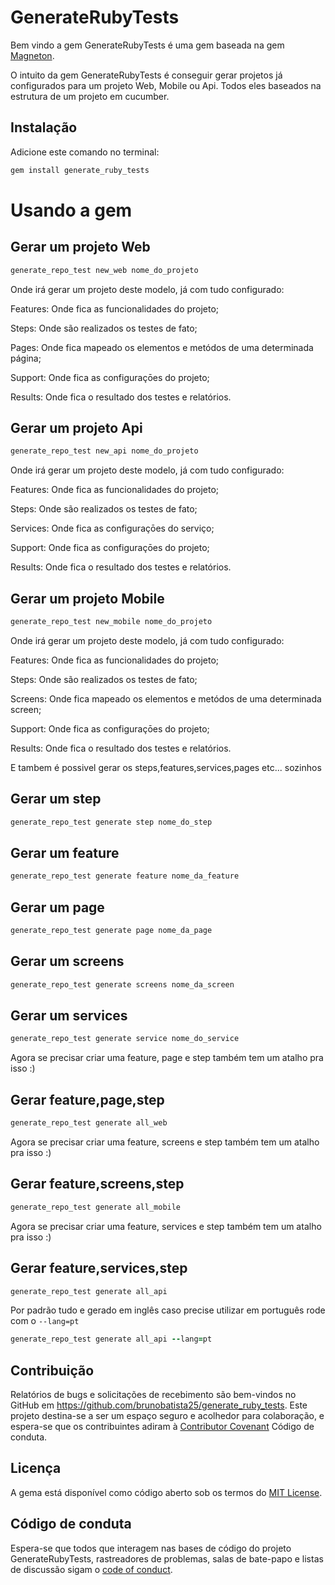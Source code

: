 # GenerateRubyTests

Bem vindo a gem GenerateRubyTests é uma gem baseada na gem [Magneton](https://github.com/concretesolutions/magneton).

O intuito da gem GenerateRubyTests é conseguir gerar projetos já configurados para um projeto Web, Mobile ou Api. Todos eles baseados na estrutura de um projeto em cucumber.

## Instalação

Adicione este comando no terminal:

```ruby
gem install generate_ruby_tests
```

# Usando a gem


## Gerar um projeto Web

```ruby
generate_repo_test new_web nome_do_projeto
```

Onde irá gerar um projeto deste modelo, já com tudo configurado:

Features: Onde fica as funcionalidades do projeto;

Steps: Onde são realizados os testes de fato;

Pages: Onde fica mapeado os elementos e metódos de uma determinada página;

Support: Onde fica as configuraçōes do projeto;

Results: Onde fica o resultado dos testes e relatórios.

## Gerar um projeto Api

```ruby
generate_repo_test new_api nome_do_projeto
```

Onde irá gerar um projeto deste modelo, já com tudo configurado:

Features: Onde fica as funcionalidades do projeto;

Steps: Onde são realizados os testes de fato;

Services: Onde fica as configuraçōes do serviço;

Support: Onde fica as configuraçōes do projeto;

Results: Onde fica o resultado dos testes e relatórios.

## Gerar um projeto Mobile

```ruby
generate_repo_test new_mobile nome_do_projeto
```

Onde irá gerar um projeto deste modelo, já com tudo configurado:

Features: Onde fica as funcionalidades do projeto;

Steps: Onde são realizados os testes de fato;

Screens: Onde fica mapeado os elementos e metódos de uma determinada screen;

Support: Onde fica as configuraçōes do projeto;

Results: Onde fica o resultado dos testes e relatórios.

E tambem é possivel gerar os steps,features,services,pages etc... sozinhos 

## Gerar um step

```ruby
generate_repo_test generate step nome_do_step
```

## Gerar um feature

```ruby
generate_repo_test generate feature nome_da_feature
```

## Gerar um page

```ruby
generate_repo_test generate page nome_da_page
```

## Gerar um screens

```ruby
generate_repo_test generate screens nome_da_screen
```

## Gerar um services

```ruby
generate_repo_test generate service nome_do_service
```

Agora se precisar criar uma feature, page e step também tem um atalho pra isso :)
 
## Gerar feature,page,step

```ruby
generate_repo_test generate all_web
```

Agora se precisar criar uma feature, screens e step também tem um atalho pra isso :)

## Gerar feature,screens,step

```ruby
generate_repo_test generate all_mobile
```

Agora se precisar criar uma feature, services e step também tem um atalho pra isso :)

## Gerar feature,services,step

```ruby
generate_repo_test generate all_api
```

Por padrão tudo e gerado em inglês caso precise utilizar em português rode com o `--lang=pt`

```ruby
generate_repo_test generate all_api --lang=pt
```

## Contribuição

Relatórios de bugs e solicitações de recebimento são bem-vindos no GitHub em https://github.com/brunobatista25/generate_ruby_tests. Este projeto destina-se a ser um espaço seguro e acolhedor para colaboração, e espera-se que os contribuintes adiram à [Contributor Covenant](http://contributor-covenant.org) Código de conduta.

## Licença

A gema está disponível como código aberto sob os termos do
 [MIT License](https://opensource.org/licenses/MIT).

## Código de conduta

Espera-se que todos que interagem nas bases de código do projeto GenerateRubyTests, rastreadores de problemas, salas de bate-papo e listas de discussão sigam o
 [code of conduct](https://github.com/brunobatista25/generate_ruby_tests/blob/master/CODE_OF_CONDUCT.md).